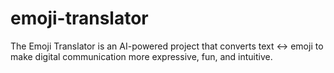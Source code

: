 # emoji-translator
The Emoji Translator is an AI-powered project that converts text ↔ emoji to make digital communication more expressive, fun, and intuitive.
